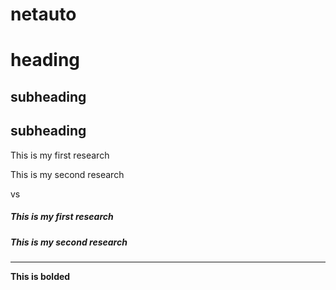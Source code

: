# netauto

heading
=======

subheading
---

## subheading

This is my first research

This is my second research

vs 

##### This is my first research

##### This is my second research

---

**This is bolded**
